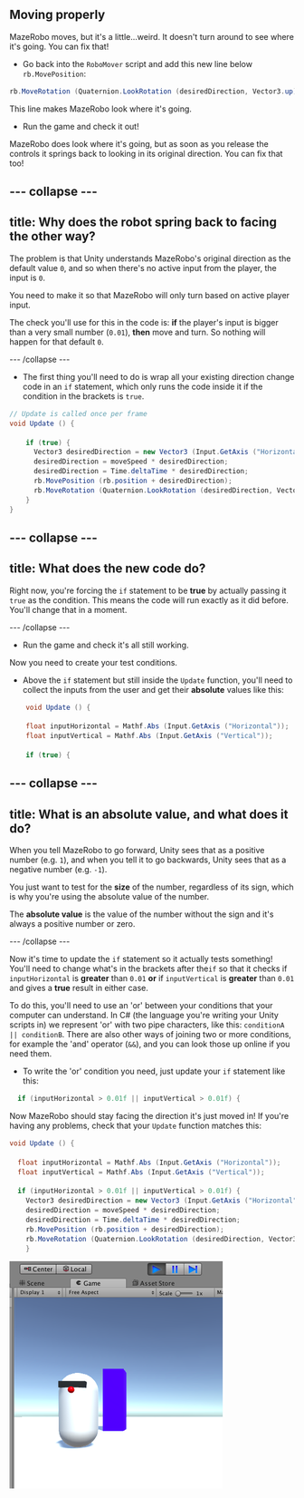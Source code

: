 ## Moving properly

MazeRobo moves, but it's a little...weird. It doesn't turn around to see where it's going. You can fix that! 

+ Go back into the `RoboMover` script and add this new line below `rb.MovePosition`:

```cs
rb.MoveRotation (Quaternion.LookRotation (desiredDirection, Vector3.up));
```

This line makes MazeRobo look where it's going.

+ Run the game and check it out!

MazeRobo does look where it's going, but as soon as you release the controls it springs back to looking in its original direction. You can fix that too!

--- collapse ---
---
title: Why does the robot spring back to facing the other way?
---

The problem is that Unity understands MazeRobo's original direction as the default value `0`, and so when there's no active input from the player, the input is `0`.

You need to make it so that MazeRobo will only turn based on active player input.

The check you'll use for this in the code is: **if** the player's input is bigger than a very small number \(`0.01`\), **then** move and turn. So nothing will happen for that default `0`.

--- /collapse ---

+ The first thing you'll need to do is wrap all your existing direction change code in an `if` statement, which only runs the code inside it if the condition in the brackets is `true`.

```cs
// Update is called once per frame
void Update () {

    if (true) {
      Vector3 desiredDirection = new Vector3 (Input.GetAxis ("Horizontal"), 0.0f, Input.GetAxis ("Vertical"));
      desiredDirection = moveSpeed * desiredDirection;
      desiredDirection = Time.deltaTime * desiredDirection;
      rb.MovePosition (rb.position + desiredDirection);
      rb.MoveRotation (Quaternion.LookRotation (desiredDirection, Vector3.up));
    }
}
```

--- collapse ---
---
title: What does the new code do?
---

Right now, you're forcing the `if` statement to be **true** by actually passing it `true` as the condition. This means the code will run exactly as it did before. You'll change that in a moment.

--- /collapse ---

+ Run the game and check it's all still working.

Now you need to create your test conditions.

+ Above the `if` statement but still inside the `Update` function, you'll need to collect the inputs from the user and get their **absolute** values like this:

```cs
    void Update () {

    float inputHorizontal = Mathf.Abs (Input.GetAxis ("Horizontal"));
    float inputVertical = Mathf.Abs (Input.GetAxis ("Vertical"));

    if (true) {
```

--- collapse ---
---
title: What is an absolute value, and what does it do?
---

When you tell MazeRobo to go forward, Unity sees that as a positive number \(e.g. `1`\), and when you tell it to go backwards, Unity sees that as a negative number \(e.g. `-1`\).

You just want to test for the **size** of the number, regardless of its sign, which is why you're using the absolute value of the number.

The **absolute value** is the value of the number without the sign and it's always a positive number or zero.

--- /collapse ---
 
Now it's time to update the `if` statement so it actually tests something! You'll need to change what's in the brackets after  the`if` so that it checks if `inputHorizontal` is **greater** than `0.01` **or** if `inputVertical` is **greater** than `0.01` and gives a **true** result in either case. 

To do this, you'll need to use an 'or' between your conditions that your computer can understand. In C\# \(the language you're writing your Unity scripts in\) we represent 'or' with two pipe characters, like this: `conditionA || conditionB`. There are also other ways of joining two or more conditions, for example the 'and' operator \(`&&`\), and you can look those up online if you need them.  

+ To write the 'or' condition you need, just update your `if` statement like this:

```cs
  if (inputHorizontal > 0.01f || inputVertical > 0.01f) {
```

Now MazeRobo should stay facing the direction it's just moved in! If you're having any problems, check that your `Update` function matches this:

```cs
void Update () {

  float inputHorizontal = Mathf.Abs (Input.GetAxis ("Horizontal"));
  float inputVertical = Mathf.Abs (Input.GetAxis ("Vertical"));

  if (inputHorizontal > 0.01f || inputVertical > 0.01f) {
    Vector3 desiredDirection = new Vector3 (Input.GetAxis ("Horizontal"), 0.0f, Input.GetAxis ("Vertical"));
    desiredDirection = moveSpeed * desiredDirection;
    desiredDirection = Time.deltaTime * desiredDirection;
    rb.MovePosition (rb.position + desiredDirection);
    rb.MoveRotation (Quaternion.LookRotation (desiredDirection, Vector3.up));
    }
```

![MazeRobo facing towards us](images/step8_RoboFacingCamera.png)
